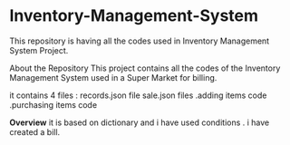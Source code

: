 # Inventory-Management-System
This repository is having all the codes used in Inventory Management System Project.




 About the Repository 
 This project contains all the codes of the Inventory Management System used in a Super Market for billing.
 

it contains 4 files   :
 records.json file
 sale.json files
 .adding items code
 .purchasing items code
 
 
**Overview**
 it is based on dictionary and i have used conditions .
 i have created a bill.

